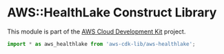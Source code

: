 # AWS::HealthLake Construct Library


This module is part of the [AWS Cloud Development Kit](https://github.com/aws/aws-cdk) project.

```ts nofixture
import * as aws_healthlake from 'aws-cdk-lib/aws-healthlake';
```
